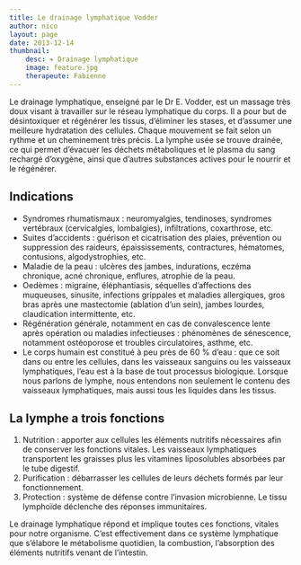 ```yaml
---
title: Le drainage lymphatique Vodder
author: nico
layout: page
date: 2013-12-14
thumbnail:
    desc: ❧ Drainage lymphatique
    image: feature.jpg
    therapeute: Fabienne
---
```


Le drainage lymphatique, enseigné par le Dr E. Vodder, est un massage très doux visant à travailler sur le réseau lymphatique du corps. Il a pour but de désintoxiquer et régénérer les tissus, d’éliminer les stases, et d’assumer une meilleure hydratation des cellules. Chaque mouvement se fait selon un rythme et un cheminement très précis. La lymphe usée se trouve drainée, ce qui permet d’évacuer les déchets métaboliques et le plasma du sang rechargé d’oxygène, ainsi que d’autres substances actives pour le nourrir et le régénérer.

## Indications

  * Syndromes rhumatismaux : neuromyalgies, tendinoses, syndromes vertébraux (cervicalgies, lombalgies), infiltrations, coxarthrose, etc.
  * Suites d’accidents : guérison et cicatrisation des plaies, prévention ou suppression des raideurs, épaississements, contractures, hématomes, contusions, algodystrophies, etc.
  * Maladie de la peau : ulcères des jambes, indurations, eczéma chronique, acné chronique, enflures, atrophie de la peau.
  * Oedèmes : migraine, éléphantiasis, séquelles d’affections des muqueuses, sinusite, infections grippales et maladies allergiques, gros bras après une mastectomie (ablation d’un sein), jambes lourdes, claudication intermittente, etc.
  * Régénération générale, notamment en cas de convalescence lente après opération ou maladies infectieuses : phénomènes de sénescence, notamment ostéoporose et troubles circulatoires, asthme, etc.
  * Le corps humain est constitué à peu près de 60 % d’eau : que ce soit dans ou entre les cellules, dans les vaisseaux sanguins ou les vaisseaux lymphatiques, l’eau est à la base de tout processus biologique. Lorsque nous parlons de lymphe, nous entendons non seulement le contenu des vaisseaux lymphatiques, mais aussi tous les liquides dans les tissus.

## La lymphe a trois fonctions

  1. Nutrition : apporter aux cellules les éléments nutritifs nécessaires afin de conserver les fonctions vitales. Les vaisseaux lymphatiques transportent les graisses plus les vitamines liposolubles absorbées par le tube digestif.
  2. Purification : débarrasser les cellules de leurs déchets formés par leur fonctionnement.
  3. Protection : système de défense contre l’invasion microbienne. Le tissu lymphoïde déclenche des réponses immunitaires.

Le drainage lymphatique répond et implique toutes ces fonctions, vitales pour notre organisme. C’est effectivement dans ce système lymphatique que s’élabore le métabolisme quotidien, la combustion, l’absorption des éléments nutritifs venant de l’intestin.
